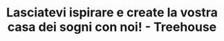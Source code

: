 ---
layout: index
page_name: Pagina iniziale
title: Lasciatevi ispirare e create la vostra casa dei sogni con noi! - Treehouse
description: Treehouse è una piattaforma dove si possono trovare molte idee brillanti per la casa e il giardino. Lasciatevi ispirare e trovate prodotti in grado di soddisfare tutte le vostre aspettative.
h1: Lasciatevi ispirare e create la vostra casa dei sogni con noi!
recent_articles: true
recent_rankings: false
seo_section:
    first:
        title: Lasciatevi ispirare dalle ultime tendenze
        content: |-
          Portate a casa vostra i progetti più originali. Lasciatevi ispirare dalle nostre migliori idee per l'arredamento della casa. Su Treehouse troverete i progetti più innovativi. Forse sei un tradizionalista? Ci pensiamo noi a te. Abbiamo preparato alcuni disegni freschi di forme classiche ben conosciute. Sul nostro sito web troverete le ultime tendenze e gli stili più recenti nel design d'interni.
    second:
        title: Chiedete ai nostri esperti
        content: |-
          Sognate una bella casa o un giardino ma non sapete da dove cominciare? Stai cercando una guida per la scelta di un prodotto, per la ristrutturazione o per l'arredamento della tua stanza? Non siete sicuri di quali mobili scegliere o se si adatta alla vostra casa? Non preoccupatevi più. Rivolgetevi ai nostri specialisti. Abbiamo preparato i migliori e più originali consigli e trucchi su vari argomenti.
---